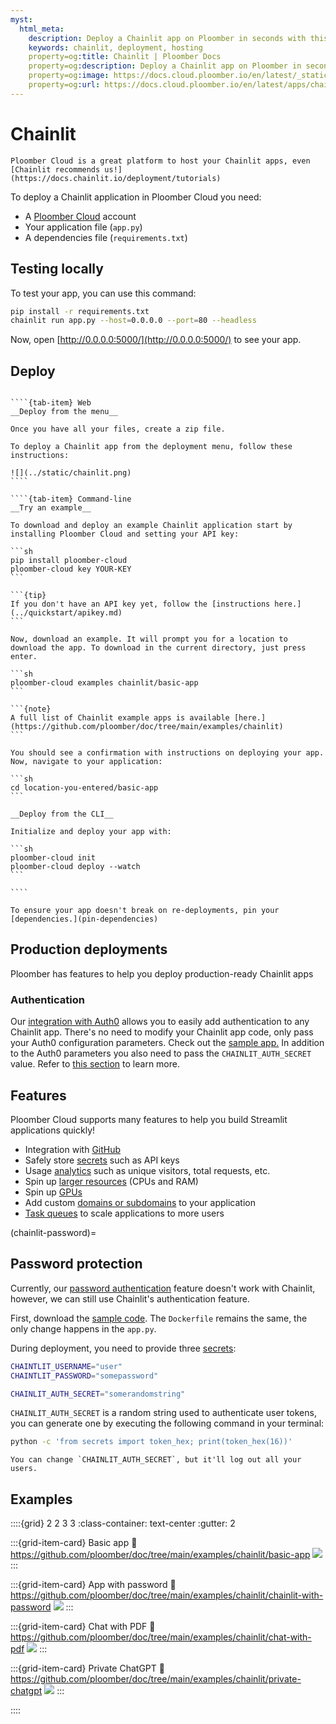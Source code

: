 ```yaml
---
myst:
  html_meta:
    description: Deploy a Chainlit app on Ploomber in seconds with this guide.
    keywords: chainlit, deployment, hosting
    property=og:title: Chainlit | Ploomber Docs
    property=og:description: Deploy a Chainlit app on Ploomber in seconds with this guide.
    property=og:image: https://docs.cloud.ploomber.io/en/latest/_static/opengraph-images-chainlit.png
    property=og:url: https://docs.cloud.ploomber.io/en/latest/apps/chainlit.html
---
```



# Chainlit

```{tip}
Ploomber Cloud is a great platform to host your Chainlit apps, even [Chainlit recommends us!](https://docs.chainlit.io/deployment/tutorials)
```

To deploy a Chainlit application in Ploomber Cloud you need:

- A [Ploomber Cloud](https://platform.ploomber.io/register?utm_source=flask&utm_medium=documentation) account
- Your application file (`app.py`)
- A dependencies file (`requirements.txt`)

## Testing locally

To test your app, you can use this command:

```sh
pip install -r requirements.txt
chainlit run app.py --host=0.0.0.0 --port=80 --headless
```

Now, open [http://0.0.0.0:5000/](http://0.0.0.0:5000/) to see your app.

## Deploy

`````{tab-set}

````{tab-item} Web
__Deploy from the menu__

Once you have all your files, create a zip file.

To deploy a Chainlit app from the deployment menu, follow these instructions:

![](../static/chainlit.png)
````

````{tab-item} Command-line
__Try an example__

To download and deploy an example Chainlit application start by installing Ploomber Cloud and setting your API key:

```sh
pip install ploomber-cloud
ploomber-cloud key YOUR-KEY
```

```{tip}
If you don't have an API key yet, follow the [instructions here.](../quickstart/apikey.md)
```

Now, download an example. It will prompt you for a location to download the app. To download in the current directory, just press enter.

```sh
ploomber-cloud examples chainlit/basic-app
```

```{note}
A full list of Chainlit example apps is available [here.](https://github.com/ploomber/doc/tree/main/examples/chainlit)
```

You should see a confirmation with instructions on deploying your app. Now, navigate to your application:

```sh
cd location-you-entered/basic-app
```

__Deploy from the CLI__

Initialize and deploy your app with:

```sh
ploomber-cloud init
ploomber-cloud deploy --watch
```

````
`````


```{tip}
To ensure your app doesn't break on re-deployments, pin your [dependencies.](pin-dependencies)
```

## Production deployments

Ploomber has features to help you deploy production-ready Chainlit apps

### Authentication

Our [integration with Auth0](auth0-integration) allows you to easily add authentication
to any Chainlit app. There's no need to modify your Chainlit app code, only pass your
Auth0 configuration parameters. Check out the [sample app.](https://github.com/ploomber/doc/tree/main/examples/chainlit/app-with-auth0)
In addition to the Auth0 parameters you also need to pass the `CHAINLIT_AUTH_SECRET` value. Refer to [this section](chainlit-password) to learn more.

## Features

Ploomber Cloud supports many features to help you build Streamlit applications quickly!

- Integration with [GitHub](../user-guide/github.md)
- Safely store [secrets](../user-guide/secrets.md) such as API keys
- Usage [analytics](../user-guide/analytics.md) such as unique visitors, total requests, etc.
- Spin up [larger resources](../user-guide/resources.md) (CPUs and RAM)
- Spin up [GPUs](../user-guide/gpu.md)
- Add custom [domains or subdomains](../user-guide/custom-domains.md) to your application
- [Task queues](task-queues) to scale applications to more users

(chainlit-password)=
## Password protection

Currently, our [password authentication](../user-guide/password.md) feature doesn't work with Chainlit, however,
we can still use Chainlit's authentication feature.

First, download the [sample code](https://github.com/ploomber/doc/tree/main/examples/chainlit/chainlit-with-password).
The `Dockerfile` remains the same, the only change happens in the `app.py`.

During deployment, you need to provide three [secrets](../user-guide/secrets.md):

```sh
CHAINTLIT_USERNAME="user"
CHAINTLIT_PASSWORD="somepassword"

CHAINLIT_AUTH_SECRET="somerandomstring"
```

`CHAINLIT_AUTH_SECRET` is a random string used to authenticate user tokens, you can
generate one by executing the following command in your terminal:

```sh
python -c 'from secrets import token_hex; print(token_hex(16))'
```

```{note}
You can change `CHAINLIT_AUTH_SECRET`, but it'll log out all your users.
```

## Examples

::::{grid} 2 2 3 3
:class-container: text-center
:gutter: 2

:::{grid-item-card} Basic app
:link: https://github.com/ploomber/doc/tree/main/examples/chainlit/basic-app
![](https://github.com/ploomber/doc/raw/main/examples/chainlit/basic-app/screenshot.webp)
:::

:::{grid-item-card} App with password
:link: https://github.com/ploomber/doc/tree/main/examples/chainlit/chainlit-with-password
![](https://github.com/ploomber/doc/raw/main/examples/chainlit/chainlit-with-password/screenshot.webp)
:::

:::{grid-item-card} Chat with PDF
:link: https://github.com/ploomber/doc/tree/main/examples/chainlit/chat-with-pdf
![](https://github.com/ploomber/doc/raw/main/examples/chainlit/chat-with-pdf/screenshot.webp)
:::

:::{grid-item-card} Private ChatGPT
:link: https://github.com/ploomber/doc/tree/main/examples/chainlit/private-chatgpt
![](https://github.com/ploomber/doc/raw/main/examples/chainlit/private-chatgpt/screenshot.webp)
:::


::::
